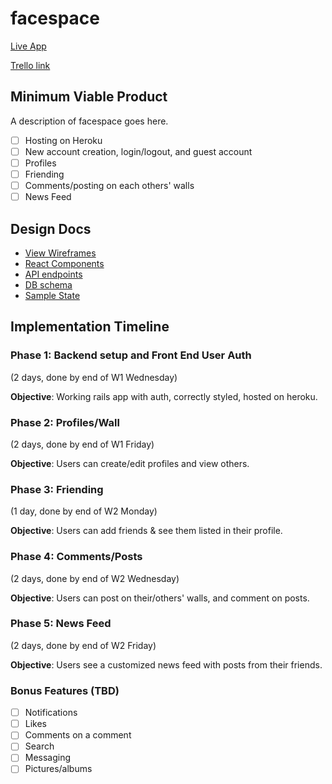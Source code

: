 # facespace

[Live App][heroku]

[Trello link][trello]

[heroku]: http://facespace.website
[trello]: https://trello.com/b/U4WsoSQR/facespace

## Minimum Viable Product
A description of facespace goes here.

- [ ] Hosting on Heroku
- [ ] New account creation, login/logout, and guest account
- [ ] Profiles
- [ ] Friending
- [ ] Comments/posting on each others' walls
- [ ] News Feed

## Design Docs


* [View Wireframes][wireframes]
* [React Components][components]
* [API endpoints][api-endpoints]
* [DB schema][schema]
* [Sample State][sample-state]

[wireframes]: wireframes
[components]: component-hierarchy.md
[sample-state]: sample-state.md
[api-endpoints]: api-endpoints.md
[schema]: schema.md

## Implementation Timeline

### Phase 1: Backend setup and Front End User Auth
(2 days, done by end of W1 Wednesday)

**Objective**: Working rails app with auth, correctly styled, hosted on heroku.

### Phase 2: Profiles/Wall
(2 days, done by end of W1 Friday)

**Objective**: Users can create/edit profiles and view others.

### Phase 3: Friending
(1 day, done by end of W2 Monday)

**Objective**: Users can add friends & see them listed in their profile.

### Phase 4: Comments/Posts
(2 days, done by end of W2 Wednesday)

**Objective**: Users can post on their/others' walls, and comment on posts.

### Phase 5: News Feed
(2 days, done by end of W2 Friday)

**Objective**: Users see a customized news feed with posts from their friends.



### Bonus Features (TBD)
- [ ] Notifications
- [ ] Likes
- [ ] Comments on a comment
- [ ] Search
- [ ] Messaging
- [ ] Pictures/albums
